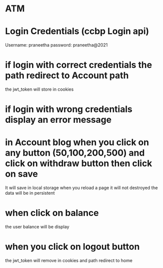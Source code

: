 # ATM

# Login Credentials (ccbp Login api)

Username: praneetha
password: praneetha@2021

# if login with correct credentials the path redirect to Account path

the jwt_token will store in cookies

# if login with wrong credentials display an error message

# in Account blog when you click on any button (50,100,200,500) and click on withdraw button then click on save

It will save in local storage
when you reload a page it will not destroyed the data will be in persistent

# when click on balance

the user balance will be display

# when you click on logout button

the jwt_token will remove in cookies and path redirect to home
